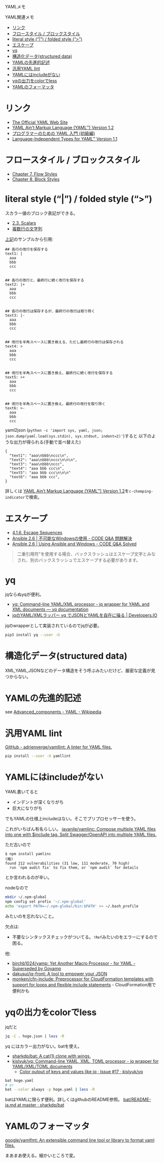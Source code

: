YAMLメモ

YAML関連メモ

- [リンク](#リンク)
- [フロースタイル / ブロックスタイル](#フロースタイル--ブロックスタイル)
- [literal style (“|”) / folded style (“>”)](#literal-style---folded-style-)
- [エスケープ](#エスケープ)
- [yq](#yq)
- [構造化データ(structured data)](#構造化データstructured-data)
- [YAMLの先進的記述](#yamlの先進的記述)
- [汎用YAML lint](#汎用yaml-lint)
- [YAMLにはincludeがない](#yamlにはincludeがない)
- [yqの出力をcolorでless](#yqの出力をcolorでless)
- [YAMLのフォーマッタ](#yamlのフォーマッタ)

# リンク

* [The Official YAML Web Site](https://yaml.org/)
* [YAML Ain’t Markup Language (YAML™) Version 1.2](https://yaml.org/spec/1.2/spec.html)
* [プログラマーのための YAML 入門 (初級編)](https://magazine.rubyist.net/articles/0009/0009-YAML.html)
* [Language-Independent Types for YAML™ Version 1.1](https://yaml.org/type/index.html)

# フロースタイル / ブロックスタイル

- [Chapter 7. Flow Styles](https://yaml.org/spec/1.2/spec.html#Flow)
- [Chapter 8. Block Styles](https://yaml.org/spec/1.2/spec.html#Block)


# literal style (“|”) / folded style (“>”)

スカラー値のブロック表記ができる。

* [2.3. Scalars](https://yaml.org/spec/1.0/#id2490752)
* [複数行の文字列](https://magazine.rubyist.net/articles/0009/0009-YAML.html#%E8%A4%87%E6%95%B0%E8%A1%8C%E3%81%AE%E6%96%87%E5%AD%97%E5%88%97)

[上記](https://magazine.rubyist.net/articles/0009/0009-YAML.html#%E8%A4%87%E6%95%B0%E8%A1%8C%E3%81%AE%E6%96%87%E5%AD%97%E5%88%97)のサンプルから引用:
```
## 各行の改行を保存する
text1: |
  aaa
  bbb
  ccc


## 各行の改行と、最終行に続く改行を保存する
text2: |+
  aaa
  bbb
  ccc


## 各行の改行は保存するが、最終行の改行は取り除く
text3: |-
  aaa
  bbb
  ccc


## 改行を半角スペースに置き換える、ただし最終行の改行は保存される
text4: >
  aaa
  bbb
  ccc


## 改行を半角スペースに置き換え、最終行に続く改行を保存する
text5: >+
  aaa
  bbb
  ccc


## 改行を半角スペースに置き換え、最終行の改行を取り除く
text6: >-
  aaa
  bbb
  ccc
```

yaml2json (`python -c 'import sys, yaml, json; json.dump(yaml.load(sys.stdin), sys.stdout, indent=2)'`)すると
以下のような出力が得られる(手動で並べ替えた)

```
{
  "text1": "aaa\nbbb\nccc\n",
  "text2": "aaa\nbbb\nccc\n\n\n",
  "text3": "aaa\nbbb\nccc",
  "text4": "aaa bbb ccc\n",
  "text5": "aaa bbb ccc\n\n\n"
  "text6": "aaa bbb ccc",
}
```

詳しくは
[YAML Ain’t Markup Language (YAML™) Version 1.2](https://yaml.org/spec/1.2/spec.html)を`c-chomping-indicator`で検索。


# エスケープ

* [4.1.6. Escape Sequences](https://yaml.org/spec/current.html#id2517668)
* [Ansible 2.6 | 不可能なWindowsの使用 - CODE Q&A 問題解決](https://code.i-harness.com/ja/docs/ansible~2.6/user_guide/windows_usage#path-formatting-for-windows)
* [Ansible 2.6 | Using Ansible and Windows - CODE Q&A Solved](https://code.i-harness.com/en/docs/ansible~2.6/user_guide/windows_usage)

> 二重引用符"を使用する場合、バックスラッシュはエスケープ文字とみなされ、別のバックスラッシュでエスケープする必要があります。

# yq

jqならぬyqが便利。

- [yq: Command-line YAML/XML processor - jq wrapper for YAML and XML documents — yq documentation](https://kislyuk.github.io/yq/)
- [jqのYAML/XMLラッパー yq でJSONとYAMLを自在に操る | Developers.IO](https://dev.classmethod.jp/articles/yq/)

jqのwrapperとして実装されているのでjqが必要。

```sh
pip3 install yq --user -U
```

# 構造化データ(structured data)

XML,YAML,JSONなどのデータ構造をそう呼ぶみたいだけど、厳密な定義が見つからない。


# YAMLの先進的記述

see
[Advanced_components - YAML - Wikipedia](https://en.wikipedia.org/wiki/YAML#Advanced_components)


# 汎用YAML lint

[GitHub - adrienverge/yamllint: A linter for YAML files.](https://github.com/adrienverge/yamllint)

```sh
pip install --user -U yamllint
```


# YAMLにはincludeがない

YAML書いてると

- インデントが深くなりがち
- 巨大になりがち

でもYAMLの仕様上includeはない。そこでプリプロセッサーを使う。

これがいちばん有名らしい。
[javanile/yamlinc: Compose multiple YAML files into one with $include tag. Split Swagger/OpenAPI into multiple YAML files.](https://github.com/javanile/yamlinc)

ただ古いので
```
$ npm install yamlinc
(略)
found 212 vulnerabilities (31 low, 111 moderate, 70 high)
  run `npm audit fix` to fix them, or `npm audit` for details
```
とか言われるのが辛い。

nodeなので
```sh
mkdir ~/.npm-global
npm config set prefix '~/.npm-global'
echo 'export PATH=~/.npm-global/bin:$PATH' >> ~/.bash_profile
```
みたいのを忘れないこと。

欠点は:

- 不要なシンタックスチェックがついてる。`!Ref`みたいのをエラーにするので困る。


他:
- [birchb1024/yamp: Yet Another Macro Processor - for YAML - Superseded by Goyamp](https://github.com/birchb1024/yamp)
- [dakusui/jq-front: A tool to empower your JSON](https://github.com/dakusui/jq-front)
- [monken/cfn-include: Preprocessor for CloudFormation templates with support for loops and flexible include statements](https://github.com/monken/cfn-include) - CloudFormation用で便利かも


# yqの出力をcolorでless

jqだと

```sh
jq -C . hoge.json | less -R
```
yq にはカラー出力がない。batを使え。

* [sharkdp/bat: A cat\(1\) clone with wings\.](https://github.com/sharkdp/bat)
* [kislyuk/yq: Command-line YAML, XML, TOML processor - jq wrapper for YAML/XML/TOML documents](https://github.com/kislyuk/yq)
  * [Color output of keys and values like jq · Issue \#17 · kislyuk/yq](https://github.com/kislyuk/yq/issues/17)


```sh
bat hoge.yaml
# or
bat --color always -p hoge.yaml | less -R
```
batはYAMLに限らず便利。詳しくはgithubのREADME参照。
[bat/README-ja.md at master · sharkdp/bat](https://github.com/sharkdp/bat/blob/master/doc/README-ja.md)

# YAMLのフォーマッタ

[google/yamlfmt: An extensible command line tool or library to format yaml files.](https://github.com/google/yamlfmt)

まあまあ使える。細かいところで変。
